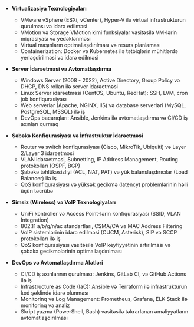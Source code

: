 - **Virtualizasiya Texnologiyaları**
    
    - VMware vSphere (ESXi, vCenter), Hyper-V ilə virtual infrastrukturun qurulması və idarə edilməsi
    - VMotion və Storage VMotion kimi funksiyalar vasitəsilə VM-lərin miqrasiyası və yedəklənməsi
    - Virtual maşınların optimallaşdırılması və resurs planlaması
    - Containerization: Docker və Kubernetes ilə tətbiqlərin mühitlərdə yerləşdirilməsi və idarə edilməsi
- **Server İdarəetməsi və Avtomatlaşdırma**
    
    - Windows Server (2008 - 2022), Active Directory, Group Policy və DHCP, DNS rolları ilə server idarəetməsi
    - Linux Server idarəetməsi (CentOS, Ubuntu, RedHat): SSH, LVM, cron job konfiqurasiyası
    - Web serverlər (Apache, NGINX, IIS) və database serverləri (MySQL, PostgreSQL, MSSQL) ilə iş
    - DevOps bacarıqları: Ansible, Jenkins ilə avtomatlaşdırma və CI/CD iş axınları qurmaq
- **Şəbəkə Konfiqurasiyası və İnfrastruktur İdarəetməsi**
    
    - Router və switch konfiqurasiyası (Cisco, MikroTik, Ubiquiti) və Layer 2/Layer 3 idarəetməsi
    - VLAN idarəetməsi, Subnetting, IP Address Management, Routing protokolları (OSPF, BGP)
    - Şəbəkə təhlükəsizliyi (ACL, NAT, PAT) və yük balanslaşdırıcılar (Load Balancer) ilə iş
    - QoS konfiqurasiyası və yüksək gecikmə (latency) problemlərinin həlli üçün təcrübə
- **Simsiz (Wireless) və VoIP Texnologiyaları**
    
    - UniFi kontroller və Access Point-lərin konfiqurasiyası (SSID, VLAN Integration)
    - 802.11 a/b/g/n/ac standartları, CSMA/CA və MAC Address Filtering
    - VoIP sistemlərinin idarə edilməsi (CUCM, Asterisk), SIP və SCCP protokolları ilə iş
    - QoS konfiqurasiyası vasitəsilə VoIP keyfiyyətinin artırılması və şəbəkə gecikmələrinin optimallaşdırılması
- **DevOps və Avtomatlaşdırma Alətləri**
    
    - CI/CD iş axınlarının qurulması: Jenkins, GitLab CI, və GitHub Actions ilə iş
    - Infrastructure as Code (IaC): Ansible və Terraform ilə infrastrukturun kod şəklində idarə olunması
    - Monitorinq və Log Management: Prometheus, Grafana, ELK Stack ilə monitorinq və analiz
    - Skript yazma (PowerShell, Bash) vasitəsilə təkrarlanan əməliyyatların avtomatlaşdırılması